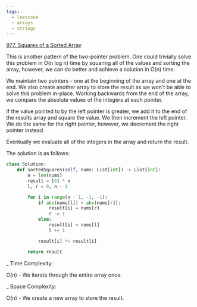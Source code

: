 ```yaml
---
tags:
  - leetcode
  - arrays
  - strings
---
```


<a href="https://leetcode.com/problems/squares-of-a-sorted-array/">977. Squares
of a Sorted Array</a>

This is another pattern of the two-pointer problem. One could trivially solve
this problem in O(n log n) time by squaring all of the values and sorting the
array, however, we can do better and achieve a solution in O(n) time.

We maintain two pointers - one at the beginning of the array and one at the end.
We also create another array to store the result as we won't be able to solve
this problem in-place. Working backwards from the end of the array, we compare
the absolute values of the integers at each pointer.

If the value pointed to by the left pointer is greater, we add it to the end of
the results array and square the value. We then increment the left pointer. We
do the same for the right pointer, however, we decrement the right pointer
instead.

Eventually we evaluate all of the integers in the array and return the result.

The solution is as follows:

```python
class Solution:
    def sortedSquares(self, nums: List[int]) -> List[int]:
        n = len(nums)
        result = [0] * n
        l, r = 0, n - 1

        for i in range(n - 1, -1, -1):
            if abs(nums[l]) < abs(nums[r]):
                result[i] = nums[r]
                r -= 1
            else:
                result[i] = nums[l]
                l += 1

            result[i] *= result[i]

        return result
```

\_ Time Complexity:

O(n) - We iterate through the entire array once.

\_ Space Complexity:

O(n) - We create a new array to store the result.

